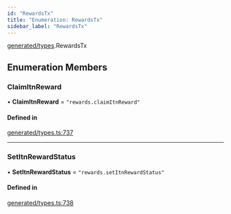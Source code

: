 ```yaml
---
id: "RewardsTx"
title: "Enumeration: RewardsTx"
sidebar_label: "RewardsTx"
---
```


[generated/types](../../../../modules/Generated/Types/Types.md).RewardsTx

## Enumeration Members

### ClaimItnReward

• **ClaimItnReward** = ``"rewards.claimItnReward"``

#### Defined in

[generated/types.ts:737](https://github.com/PolymeshAssociation/polymesh-sdk/blob/2c78f6c34/src/generated/types.ts#L737)

___

### SetItnRewardStatus

• **SetItnRewardStatus** = ``"rewards.setItnRewardStatus"``

#### Defined in

[generated/types.ts:738](https://github.com/PolymeshAssociation/polymesh-sdk/blob/2c78f6c34/src/generated/types.ts#L738)
